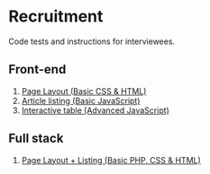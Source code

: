 # Recruitment

Code tests and instructions for interviewees.

## Front-end

1. [Page Layout (Basic CSS & HTML)](./front-end/01-page-layout/)
2. [Article listing (Basic JavaScript)](./front-end/02-article-list/)
3. [Interactive table (Advanced JavaScript)](./front-end/03-interactive-table)

## Full stack

1. [Page Layout + Listing (Basic PHP, CSS & HTML)](./full-stack/01-layout-listing/)
